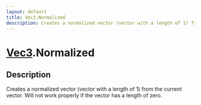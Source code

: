 ```yaml
---
layout: default
title: Vec3.Normalized
description: Creates a normalized vector (vector with a length of 1) from the current vector. Will not work properly if the vector has a length of zero.
---
```

# [Vec3]({{site.url}}/Pages/Reference/Vec3.html).Normalized

## Description
Creates a normalized vector (vector with a length of 1)
from the current vector. Will not work properly if the vector has
a length of zero.

